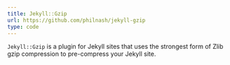 ```yaml
---
title: Jekyll::Gzip
url: https://github.com/philnash/jekyll-gzip
type: code
---
```


`Jekyll::Gzip` is a plugin for Jekyll sites that uses the strongest form of Zlib gzip compression to pre-compress your Jekyll site.